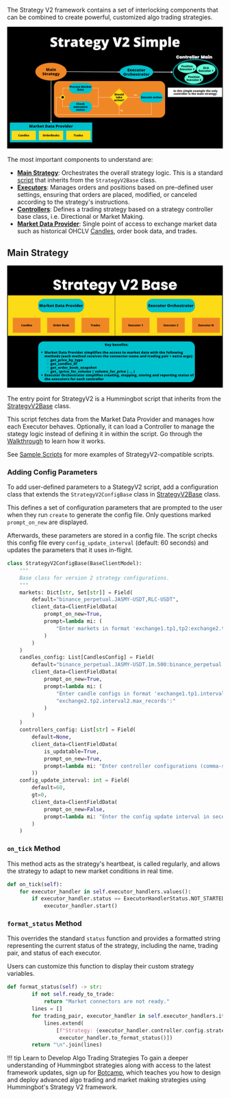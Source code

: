 The Strategy V2 framework contains a set of interlocking components that can be combined to create powerful, customized algo trading strategies.

[![](diagrams/9.png)](diagrams/9.png)

The most important components to understand are:

* [**Main Strategy**](#strategyv2-script): Orchestrates the overall strategy logic. This is a standard [script](/scripts) that inherits from the `StrategyV2Base` class. 
* [**Executors**](./executors/index.md): Manages orders and positions based on pre-defined user settings, ensuring that orders are placed, modified, or canceled according to the strategy's instructions.
* [**Controllers**](./controllers/index.md): Defines a trading strategy based on a strategy controller base class, i.e. Directional or Market Making.
* [**Market Data Provider**](./data/index.md): Single point of access to exchange market data such as historical OHCLV [Candles](./candles/index.md), order book data, and trades.

## Main Strategy
[![](./diagrams/14.png)](./diagrams/14.png)

The entry point for StrategyV2 is a Hummingbot script that inherits from the [StrategyV2Base](https://github.com/hummingbot/hummingbot/blob/development/hummingbot/strategy/strategy_v2_base.py) class. 

This script fetches data from the Market Data Provider and manages how each Executor behaves. Optionally, it can load a Controller to manage the stategy logic instead of defining it in within the script. Go through the [Walkthrough](./walkthrough.md) to learn how it works. 

See [Sample Scripts](/v2-strategies/examples) for more examples of StrategyV2-compatible scripts.

### Adding Config Parameters

To add user-defined parameters to a StategyV2 script, add a configuration class that extends the `StrategyV2ConfigBase` class in [StrategyV2Base](https://github.com/hummingbot/hummingbot/blob/development/hummingbot/strategy/strategy_v2_base.py) class.  

This defines a set of configuration parameters that are prompted to the user when they run `create` to generate the config file. Only questions marked `prompt_on_new` are displayed.

Afterwards, these parameters are stored in a config file. The script checks this config file every `config_update_interval` (default: 60 seconds) and updates the parameters that it uses in-flight.

```python
class StrategyV2ConfigBase(BaseClientModel):
    """
    Base class for version 2 strategy configurations.
    """
    markets: Dict[str, Set[str]] = Field(
        default="binance_perpetual.JASMY-USDT,RLC-USDT",
        client_data=ClientFieldData(
            prompt_on_new=True,
            prompt=lambda mi: (
                "Enter markets in format 'exchange1.tp1,tp2:exchange2.tp1,tp2':"
            )
        )
    )
    candles_config: List[CandlesConfig] = Field(
        default="binance_perpetual.JASMY-USDT.1m.500:binance_perpetual.RLC-USDT.1m.500",
        client_data=ClientFieldData(
            prompt_on_new=True,
            prompt=lambda mi: (
                "Enter candle configs in format 'exchange1.tp1.interval1.max_records:"
                "exchange2.tp2.interval2.max_records':"
            )
        )
    )
    controllers_config: List[str] = Field(
        default=None,
        client_data=ClientFieldData(
            is_updatable=True,
            prompt_on_new=True,
            prompt=lambda mi: "Enter controller configurations (comma-separated file paths), leave it empty if none: "
        ))
    config_update_interval: int = Field(
        default=60,
        gt=0,
        client_data=ClientFieldData(
            prompt_on_new=False,
            prompt=lambda mi: "Enter the config update interval in seconds (e.g. 60): ",
        )
    )
```

### `on_tick` Method

This method acts as the strategy's heartbeat, is called regularly, and allows the strategy to adapt to new market conditions in real time.

```python
def on_tick(self):
    for executor_handler in self.executor_handlers.values():
        if executor_handler.status == ExecutorHandlerStatus.NOT_STARTED:
            executor_handler.start()
```

### `format_status` Method

This overrides the standard `status` function and provides a formatted string representing the current status of the strategy, including the name, trading pair, and status of each executor.

Users can customize this function to display their custom strategy variables.

```python
def format_status(self) -> str:
        if not self.ready_to_trade:
            return "Market connectors are not ready."
        lines = []
        for trading_pair, executor_handler in self.executor_handlers.items():
            lines.extend(
                [f"Strategy: {executor_handler.controller.config.strategy_name} | Trading Pair: {trading_pair}",
                 executor_handler.to_format_status()])
        return "\n".join(lines)
```

!!! tip Learn to Develop Algo Trading Strategies
    To gain a deeper understanding of Hummingbot strategies along with access to the latest framework updates, sign up for [Botcamp](https://www.botcamp.xyz), which teaches you how to design and deploy advanced algo trading and market making strategies using Hummingbot's Strategy V2 framework.
